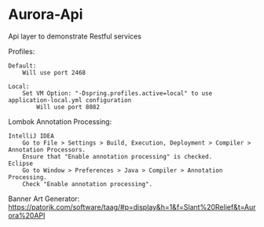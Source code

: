 # Aurora-Api
Api layer to demonstrate Restful services

Profiles:

    Default:
        Will use port 2468

    Local:
        Set VM Option: "-Dspring.profiles.active=local" to use application-local.yml configuration
            Will use port 8082

Lombok Annotation Processing:

    IntelliJ IDEA
        Go to File > Settings > Build, Execution, Deployment > Compiler > Annotation Processors.
        Ensure that "Enable annotation processing" is checked.
    Eclipse
        Go to Window > Preferences > Java > Compiler > Annotation Processing.
        Check "Enable annotation processing".

Banner Art Generator:
    https://patorjk.com/software/taag/#p=display&h=1&f=Slant%20Relief&t=Aurora%20API